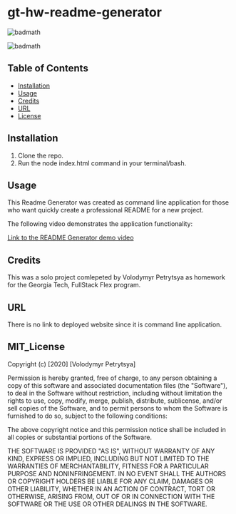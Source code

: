 # gt-hw-readme-generator

![badmath](https://img.shields.io/badge/README-generator-yellow)

![badmath](https://img.shields.io/badge/license-MIT-brightgreen)


## Table of Contents

* [Installation](#installation)
* [Usage](#usage)
* [Credits](#credits)
* [URL](#url)
* [License](#mit_license)

## Installation

1. Clone the repo.
2. Run the node index.html command in your terminal/bash.

## Usage

This Readme Generator was created as command line application for those who want  quickly create a professional README for a new project.

The following video demonstrates the application functionality:

<!-- ![README Generator video](./SampleReadme/videoRecording.mov) -->

[Link to the README Generator demo video](https://drive.google.com/file/d/1tcyMeISFdWeo9pbywTFUQgPRu6QfMOsq/view?usp=sharing)


## Credits

This was a solo project comlepeted by Volodymyr Petrytsya as homework for the Georgia Tech, FullStack Flex program.

## URL

There is no link to deployed website since it is command line application. 


## MIT_License 

Copyright (c) [2020] [Volodymyr Petrytsya]

Permission is hereby granted, free of charge, to any person obtaining a copy
of this software and associated documentation files (the "Software"), to deal
in the Software without restriction, including without limitation the rights
to use, copy, modify, merge, publish, distribute, sublicense, and/or sell
copies of the Software, and to permit persons to whom the Software is
furnished to do so, subject to the following conditions:

The above copyright notice and this permission notice shall be included in all
copies or substantial portions of the Software.

THE SOFTWARE IS PROVIDED "AS IS", WITHOUT WARRANTY OF ANY KIND, EXPRESS OR
IMPLIED, INCLUDING BUT NOT LIMITED TO THE WARRANTIES OF MERCHANTABILITY,
FITNESS FOR A PARTICULAR PURPOSE AND NONINFRINGEMENT. IN NO EVENT SHALL THE
AUTHORS OR COPYRIGHT HOLDERS BE LIABLE FOR ANY CLAIM, DAMAGES OR OTHER
LIABILITY, WHETHER IN AN ACTION OF CONTRACT, TORT OR OTHERWISE, ARISING FROM,
OUT OF OR IN CONNECTION WITH THE SOFTWARE OR THE USE OR OTHER DEALINGS IN THE
SOFTWARE.


 <!-- ## Contributing

If you would like to contribute to this project, please follow the [Contributor Covenant](https://www.contributor-covenant.org/) guidelines.  -->




